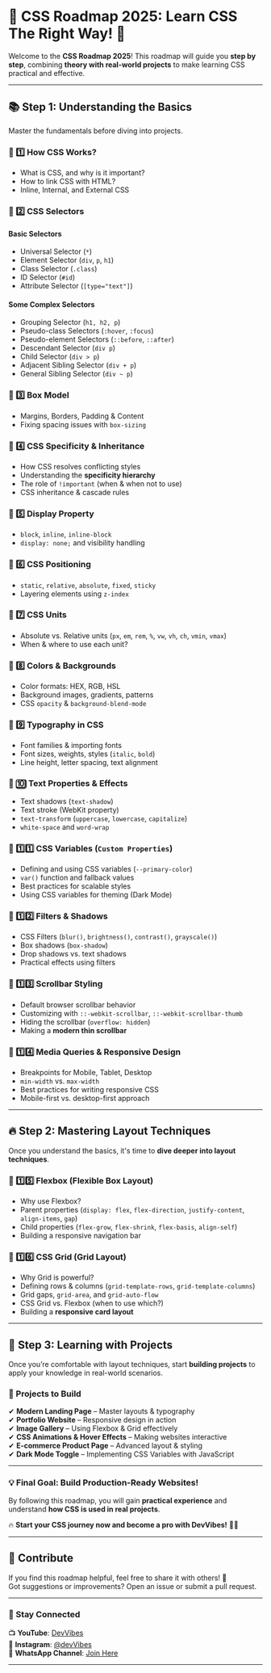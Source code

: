 # 📌 CSS Roadmap 2025: Learn CSS The Right Way! 🚀  

Welcome to the **CSS Roadmap 2025**! This roadmap will guide you **step by step**, combining **theory with real-world projects** to make learning CSS practical and effective.  

---

## 📚 Step 1: Understanding the Basics  

Master the fundamentals before diving into projects.  

### 🔹 1️⃣ How CSS Works?  

- What is CSS, and why is it important?  
- How to link CSS with HTML?  
- Inline, Internal, and External CSS  

### 🔹 2️⃣ CSS Selectors  

#### **Basic Selectors**  
- Universal Selector (`*`)  
- Element Selector (`div`, `p`, `h1`)  
- Class Selector (`.class`)  
- ID Selector (`#id`)  
- Attribute Selector (`[type="text"]`)  

#### **Some Complex Selectors**  
- Grouping Selector (`h1, h2, p`)  
- Pseudo-class Selectors (`:hover`, `:focus`)  
- Pseudo-element Selectors (`::before`, `::after`)  
- Descendant Selector (`div p`)  
- Child Selector (`div > p`)  
- Adjacent Sibling Selector (`div + p`)  
- General Sibling Selector (`div ~ p`)  

### 🔹 3️⃣ Box Model  

- Margins, Borders, Padding & Content  
- Fixing spacing issues with `box-sizing`  

### 🔹 4️⃣ CSS Specificity & Inheritance  

- How CSS resolves conflicting styles  
- Understanding the **specificity hierarchy**  
- The role of `!important` (when & when not to use)  
- CSS inheritance & cascade rules  

### 🔹 5️⃣ Display Property  

- `block`, `inline`, `inline-block`  
- `display: none;` and visibility handling  

### 🔹 6️⃣ CSS Positioning  

- `static`, `relative`, `absolute`, `fixed`, `sticky`  
- Layering elements using `z-index`  

### 🔹 7️⃣ CSS Units  

- Absolute vs. Relative units (`px`, `em`, `rem`, `%`, `vw`, `vh`, `ch`, `vmin`, `vmax`)  
- When & where to use each unit?  

### 🔹 8️⃣ Colors & Backgrounds  

- Color formats: HEX, RGB, HSL  
- Background images, gradients, patterns  
- CSS `opacity` & `background-blend-mode`  

### 🔹 9️⃣ Typography in CSS  

- Font families & importing fonts  
- Font sizes, weights, styles (`italic`, `bold`)  
- Line height, letter spacing, text alignment  

### 🔹 🔟 Text Properties & Effects  

- Text shadows (`text-shadow`)  
- Text stroke (WebKit property)  
- `text-transform` (`uppercase`, `lowercase`, `capitalize`)  
- `white-space` and `word-wrap`  

### 🔹 1️⃣1️⃣ CSS Variables (`Custom Properties`)  

- Defining and using CSS variables (`--primary-color`)  
- `var()` function and fallback values  
- Best practices for scalable styles  
- Using CSS variables for theming (Dark Mode)  

### 🔹 1️⃣2️⃣ Filters & Shadows  

- CSS Filters (`blur()`, `brightness()`, `contrast()`, `grayscale()`)  
- Box shadows (`box-shadow`)  
- Drop shadows vs. text shadows  
- Practical effects using filters  

### 🔹 1️⃣3️⃣ Scrollbar Styling  

- Default browser scrollbar behavior  
- Customizing with `::-webkit-scrollbar`, `::-webkit-scrollbar-thumb`  
- Hiding the scrollbar (`overflow: hidden`)  
- Making a **modern thin scrollbar**  

### 🔹 1️⃣4️⃣ Media Queries & Responsive Design  

- Breakpoints for Mobile, Tablet, Desktop  
- `min-width` vs. `max-width`  
- Best practices for writing responsive CSS  
- Mobile-first vs. desktop-first approach  

---

## 🔥 Step 2: Mastering Layout Techniques  

Once you understand the basics, it's time to **dive deeper into layout techniques**.  

### 🔹 1️⃣5️⃣ Flexbox (Flexible Box Layout)  

- Why use Flexbox?  
- Parent properties (`display: flex`, `flex-direction`, `justify-content`, `align-items`, `gap`)  
- Child properties (`flex-grow`, `flex-shrink`, `flex-basis`, `align-self`)  
- Building a responsive navigation bar  

### 🔹 1️⃣6️⃣ CSS Grid (Grid Layout)  

- Why Grid is powerful?  
- Defining rows & columns (`grid-template-rows`, `grid-template-columns`)  
- Grid gaps, `grid-area`, and `grid-auto-flow`  
- CSS Grid vs. Flexbox (when to use which?)  
- Building a **responsive card layout**  

---

## 🎯 Step 3: Learning with Projects  

Once you’re comfortable with layout techniques, start **building projects** to apply your knowledge in real-world scenarios.  

### 🚀 Projects to Build  

✔ **Modern Landing Page** – Master layouts & typography  
✔ **Portfolio Website** – Responsive design in action  
✔ **Image Gallery** – Using Flexbox & Grid effectively  
✔ **CSS Animations & Hover Effects** – Making websites interactive  
✔ **E-commerce Product Page** – Advanced layout & styling  
✔ **Dark Mode Toggle** – Implementing CSS Variables with JavaScript  

---

### 💡 Final Goal: Build Production-Ready Websites!  

By following this roadmap, you will gain **practical experience** and understand **how CSS is used in real projects**.  

🔥 **Start your CSS journey now and become a pro with DevVibes!** 💪🎨  

---

## 🤝 Contribute  

If you find this roadmap helpful, feel free to share it with others! 🚀  
Got suggestions or improvements? Open an issue or submit a pull request.  

---
### 📌 Stay Connected

📺 **YouTube**: [DevVibes](https://www.youtube.com/@devVibes)  
📸 **Instagram**: [@devVibes](https://www.instagram.com/devVibes05)  
💬 **WhatsApp Channel**: [Join Here](https://whatsapp.com/channel/0029Vb4sDxX1Hsq0YGrSUU06)

---
